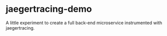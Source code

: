 # jaegertracing-demo

A little experiment to create a full back-end microservice instrumented with jaegertracing.
